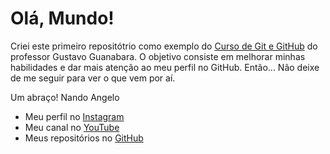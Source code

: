 # Olá, Mundo!
 Criei este primeiro repositótrio como exemplo do [Curso de Git e GitHub](https://www.youtube.com/playlist?list=PLHz_AreHm4dm7ZULPAmadvNhH6vk9oNZA) do professor Gustavo Guanabara.
 O objetivo consiste em melhorar minhas habilidades e dar mais atenção ao meu perfil no GitHub. Então...
 Não deixe de me seguir para ver o que vem por aí.

 Um abraço!
 Nando Angelo

* Meu perfil no [Instagram](https://instagram.com/nandoangelo)
* Meu canal no [YouTube](https://youtube.com/nandoangelo)
* Meus repositórios no [GitHub](https://github.com/nandoangelo?tab=repositories)
